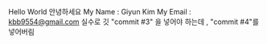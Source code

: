 Hello World
안녕하세요
My Name : Giyun Kim
My Email : kbb9554@gmail.com
실수로 깃 "commit #3" 을 넣어야 하는데 , "commit #4"를 넣어버림